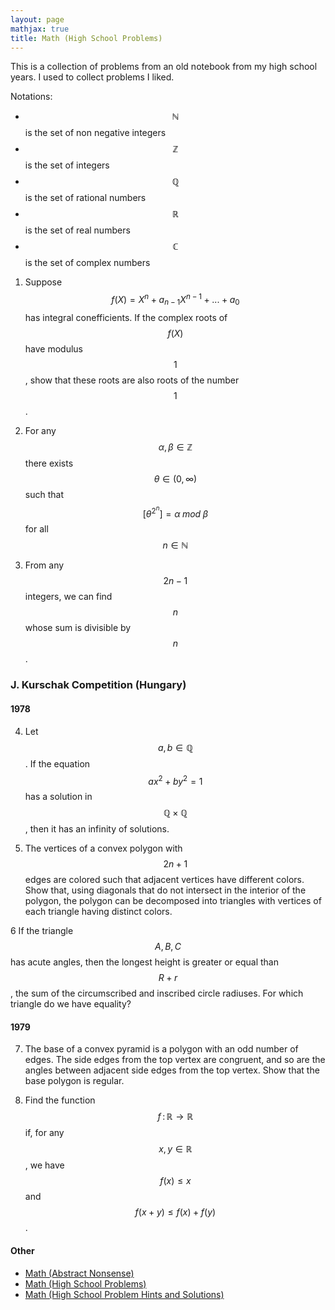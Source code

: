 ```yaml
---
layout: page
mathjax: true
title: Math (High School Problems)
---
```


This is a collection of problems from an old notebook from my high school years. I used to collect problems I liked.

Notations:
- $$\mathbb{N}$$ is the set of non negative integers
- $$\mathbb{Z}$$ is the set of integers
- $$\mathbb{Q}$$ is the set of rational numbers
- $$\mathbb{R}$$ is the set of real numbers
- $$\mathbb{C}$$ is the set of complex numbers


1. Suppose $$f(X) = X^n + a_{n-1}X^{n-1} + ... + a_0$$ has integral conefficients. If the complex roots of $$f(X)$$ have modulus $$1$$, show that these roots are also roots of the number $$1$$.

2. For any $$\alpha, \beta \in \mathbb{Z}$$ there exists $$\theta \in (0, \infty)$$ such that $$[\theta^{2^n}] = \alpha \; mod \; \beta$$ for all $$n \in \mathbb{N}$$

3. From any $$2n-1$$ integers, we can find $$n$$ whose sum is divisible by $$n$$.

### J. Kurschak Competition (Hungary)
#### 1978

4. Let $$a, b \in \mathbb{Q}$$. If the equation $$ax^2 + by^2 = 1$$ has a solution in $$\mathbb{Q} \times \mathbb{Q}$$, then it has an infinity of solutions.

5. The vertices of a convex polygon with $$2n+1$$ edges are colored such that adjacent vertices have different colors. Show that, using diagonals that do not intersect in the interior of the polygon, the polygon can be decomposed into triangles with vertices of each triangle having distinct colors. 

6 If the triangle $$A, B, C$$ has acute angles, then the longest height is greater or equal than $$R + r$$, the sum of the circumscribed and inscribed circle radiuses. For which triangle do we have equality?

#### 1979

7. The base of a convex pyramid is a polygon with an odd number of edges. The side edges from the top vertex are congruent, and so are the angles between adjacent side edges from the top vertex. Show that the base polygon is regular.

8. Find the function $$f \, : \, \mathbb{R} \rightarrow \mathbb{R}$$ if, for any $$x, y \in \mathbb{R}$$, we have $$f(x) \le x$$ and $$f(x+y) \le f(x) + f(y)$$.


#### Other
* [Math (Abstract Nonsense)](math/abstract_nonsense.md)
* [Math (High School Problems)](math_high_school.md)
* [Math (High School Problem Hints and Solutions)](math_high_school_solutions.md)
